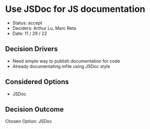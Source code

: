 # Use JSDoc for JS documentation

- Status: accept
- Deciders: Arthur Lu, Marc Reta
- Date: 11 / 29 / 22

## Decision Drivers

- Need simple way to publish documentation for code
- Already documentating infile using JSDoc style

## Considered Options
- JSDoc

## Decision Outcome

Chosen Option: JSDoc